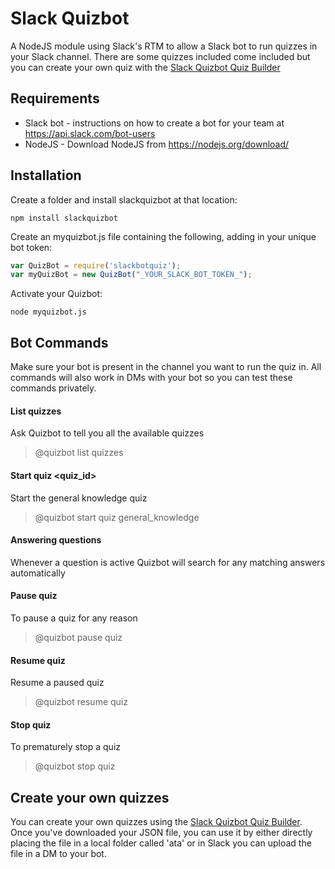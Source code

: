 # Slack Quizbot

A NodeJS module using Slack's RTM to allow a Slack bot to run quizzes in your Slack channel. There are some quizzes included come included but you can create your own quiz with the [Slack Quizbot Quiz Builder](http://codebyfire.github.io/slackquizbotbuilder)

## Requirements
* Slack bot - instructions on how to create a bot for your team at https://api.slack.com/bot-users
* NodeJS - Download NodeJS from https://nodejs.org/download/

## Installation

Create a folder and install slackquizbot at that location: 

```nodejs
npm install slackquizbot
```

Create an myquizbot.js file containing the following, adding in your unique bot token:

```js
var QuizBot = require('slackbotquiz');
var myQuizBot = new QuizBot("_YOUR_SLACK_BOT_TOKEN_");
```

Activate your Quizbot:

```nodejs
node myquizbot.js
```

## Bot Commands

Make sure your bot is present in the channel you want to run the quiz in. All commands will also work in DMs with your bot so you can test these commands privately.

#### List quizzes
Ask Quizbot to tell you all the available quizzes
> @quizbot list quizzes

#### Start quiz <quiz_id>
Start the general knowledge quiz
> @quizbot start quiz general_knowledge

#### Answering questions
Whenever a question is active Quizbot will search for any matching answers automatically

#### Pause quiz
To pause a quiz for any reason
> @quizbot pause quiz

#### Resume quiz
Resume a paused quiz
> @quizbot resume quiz

#### Stop quiz
To prematurely stop a quiz
> @quizbot stop quiz

## Create your own quizzes
You can create your own quizzes using the [Slack Quizbot Quiz Builder](http://codebyfire.github.io/slackquizbotbuilder). Once you've downloaded your JSON file, you can use it by either directly placing the file in a local folder called 'ata' or in Slack you can upload the file in a DM to your bot.

